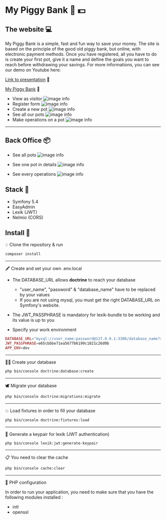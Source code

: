 # My Piggy Bank :pig: :dollar:

## The website :computer:
My Piggy Bank is a simple, fast and fun way to save your money. The site is based on the principle of the good old piggy bank, but online, with electronic payment methods. Once you have registered, all you have to do is create your first pot, give it a name and define the goals you want to reach before withdrawing your savings.
For more informations, you can see our demo on Youtube here:

[Link to presentation](https://youtu.be/1bJ_6vi__1s?t=2458) :movie_camera:

[My Piggy Bank](http://my-piggy-bank.surge.sh/) :pig_nose:
- View as visitor
![image info](./screenshots/piggySC.png)
- Register form
![image info](./screenshots/piggySC2.png)
- Create a new pot
![image info](./screenshots/piggySC3.png)
- See all our pots
![image info](./screenshots/piggySC4.png)
- Make operations on a pot
![image info](./screenshots/piggySC5.png)
---

## Back Office :package:
- See all pots
![image info](./screenshots/piggyBOSC.png)

- See one pot in details
![image info](./screenshots/piggyBOSC2.png)

- See every operations
![image info](./screenshots/piggyBOSC3.png)

## Stack :wrench:
- Symfony 5.4
- EasyAdmin
- Lexik (JWT)
- Nelmio (CORS)

## Install :hammer:

 :bulb: Clone the repository & run

```bash
composer install
```

---

 :fountain_pen: Create and set your own .env.local

* The DATABASE_URL allows __doctrine__ to reach your database

  * "user_name", "password" & "database_name" have to be replaced by your values
  * If you are not using mysql, you must get the right DATABASE_URL on Symfony's website.

* The JWT_PASSPHRASE is mandatory for lexik-bundle to be working and its value is up to you
* Specify your work environment

```php
DATABASE_URL="mysql://user_name:password@127.0.0.1:3306/database_name?serverVersion=mariadb-10.3.25"
JWT_PASSPHRASE=e65cbbbe71ea5677b6199c1821c26d0b
APP_ENV=dev
```

---

 :genie_man: Create your database

```bash
php bin/console doctrine:database:create
```

---

 :dove: Migrate your database

```bash
php bin/console doctrine:migrations:migrate
```

---

 :boom: Load fixtures in order to fill your database

```bash
php bin/console doctrine:fixtures:load
```

---

 :key: Generate a keypair for lexik (JWT authentication)

```bash
php bin/console lexik:jwt:generate-keypair
```

---

 :clipboard: You need to clear the cache

```bash
php bin/console cache:clear
```

---

 :toolbox: PHP configuration

In order to run your application, you need to make sure that you have the following modules installed :

* intl
* openssl
